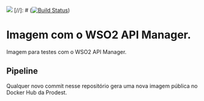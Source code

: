 [![](https://badge.imagelayers.io/prodest/wso2apim:latest.svg)](https://imagelayers.io/?images=prodest/wso2apim:latest 'Get your own badge on imagelayers.io')
[//]: # ([![Build Status](http://drone.vertigo.com.br/api/badges/wso2/wso2apim/status.svg)](http://drone.vertigo.com.br/wso2/wso2apim))

# Imagem com o WSO2 API Manager.

Imagem para testes com o WSO2 API Manager.

## Pipeline

Qualquer novo commit nesse repositório gera uma nova imagem pública no Docker Hub da Prodest.
